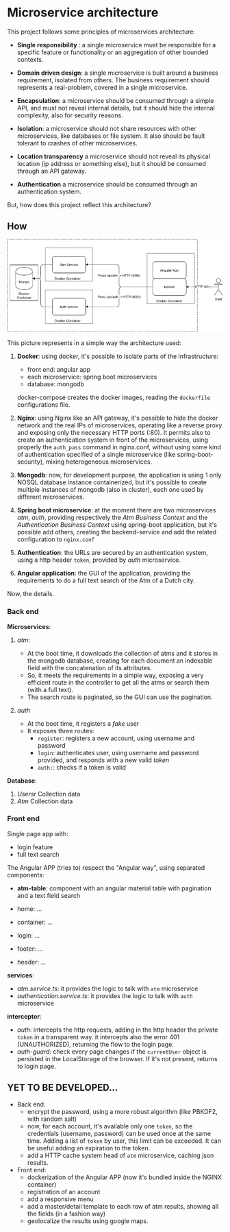 # Microservice architecture

This project follows some principles of microservices architecture:
- **Single responsibility** :
a single microservice must be responsible for a specific feature or functionality or an aggregation of other bounded contexts.

- **Domain driven design**:
a single microservice is built around a business requirement, isolated from others. The business requirement should represents a real-problem, covered in a single microservice.  

- **Encapsulation**:
a microservice should be consumed through a simple API, and must not reveal internal details, but it should hide the internal complexity, also for security reasons.

- **Isolation**:
a microservice should not share resources with other microservices, like databases or file system. It also should be fault tolerant to crashes of other microservices.

- **Location transparency**
a microservice should not reveal its physical location (ip address or something else), but it should be consumed through an API gateway.

- **Authentication**
a microservice should be consumed through an authentication system.

But, how does this project reflect this architecture?

## How

![architecture](docs/single-host.jpg)

This picture represents in a simple way the architecture used:

1. **Docker**: using docker, it's possible to isolate parts of the infrastructure:
    - front end: angular app
    - each microservice: spring boot microservices
    - database: mongodb
    
    docker-compose creates the docker images, reading the `dockerfile` configurations file.
   
2. **Nginx**: using Nginx like an API gateway, it's possible to hide the docker network and the real IPs of microservices, operating like a reverse proxy and exposing only the necessary HTTP ports (:80).
It permits also to create an authentication system in front of the microservices, using properly the `auth_pass` command in nginx.conf, without using some kind of authentication specified of a single microservice (like spring-boot-security), mixing heterogeneous microservices.

3. **Mongodb**: now, for development purpose, the application is using 1 only NOSQL database instance containerized, but it's possible to create multiple instances of mongodb (also in cluster), each one used by different microservices.    

4. **Spring boot microservice**: at the moment there are two microservices *atm*, *auth*, providing respectively the *Atm Business Context* and the *Authentication Business Context* using spring-boot application, but it's possible add others, creating the backend-service and add the related configuration to `nginx.conf`

5. **Authentication**: the URLs are secured by an authentication system, using a http header `token`, provided by *auth* microservice.  

6. **Angular application**: the GUI of the application, providing the requirements to do a full text search of the Atm of a Dutch city. 
      
Now, the details.  
   
### Back end

**Microservices**:
1. *atm*:
    - At the boot time, it downloads the collection of atms and it stores in the mongodb database, creating for each document an indexable field with the concatenation of its attributes.
    - So, it meets the requirements in a simple way, exposing a very efficient route in the controller to get all the atms or search them (with a full text). 
    - The search route is paginated, so the GUI can use the pagination. 
    
2. *auth*
    - At the boot time, it registers a *fake* user
    - It exposes three routes:
        - `register`: registers a new account, using username and password
        - `login`: authenticates user, using username and password provided, and responds with a new valid *token*
        - `auth:`: checks if a token is valid

**Database**:
1. *Usersr* Collection data
2. *Atm* Collection data

### Front end

Single page app with:
- login feature
- full text search 

The Angular APP (tries to) respect the "Angular way", using separated components:
- **atm-table**: component with an angular material table with pagination and a text field search

- home: ...

- container: ...

- login: ...

- footer: ...

- header: ...

**services**:
- *atm.service.ts*: it provides the logic to talk with `atm` microservice
- *authentication.service.ts*: it provides the logic to talk with `auth` microservice

**interceptor**:
- *auth*: intercepts the http requests, adding in the http header the private `token` in a transparent way. it intercepts also the error 401 (UNAUTHORIZED), returning the flow to the login page.
- *auth-guard*: check every page changes if the `currentUser` object is persisted in the LocalStorage of the browser. If it's not present, returns to login page.

## YET TO BE DEVELOPED...
- Back end: 
    - encrypt the password, using a more robust algorithm (like PBKDF2, with random salt) 
    - now, for each account, it's available only one `token`, so the credentials (username, password) can be used once at the same time. Adding a list of `token` by user, this limit can be exceeded.
     It can be useful adding an expiration to the token.
    - add a HTTP cache system head of `atm` microservice, caching json results. 
- Front end:
    - dockerization of the Angular APP (now it's bundled inside the NGINX container) 
    - registration of an account
    - add a responsive menu
    - add a master/detail template to each row of atm results, showing all the fields (in a fashion way)
    - geolocalize the results using google maps.

